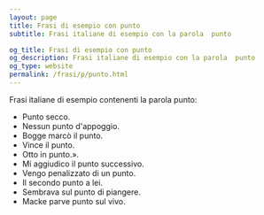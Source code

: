```yaml
---
layout: page
title: Frasi di esempio con punto 
subtitle: Frasi italiane di esempio con la parola  punto

og_title: Frasi di esempio con punto 
og_description: Frasi italiane di esempio con la parola  punto
og_type: website
permalink: /frasi/p/punto.html
---
```


Frasi italiane di esempio contenenti la parola punto:


- Punto secco.
- Nessun punto d'appoggio.
- Bogge marcò il punto.
- Vince il punto.
- Otto in punto.».
- Mi aggiudico il punto successivo.
- Vengo penalizzato di un punto.
- Il secondo punto a lei.
- Sembrava sul punto di piangere.
- Macke parve punto sul vivo.
